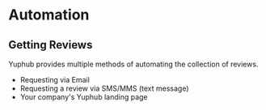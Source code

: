 # Automation

## Getting Reviews
Yuphub provides multiple methods of automating the collection of reviews.  
* Requesting via Email
* Requesting a review via SMS/MMS (text message)
* Your company's Yuphub landing page
